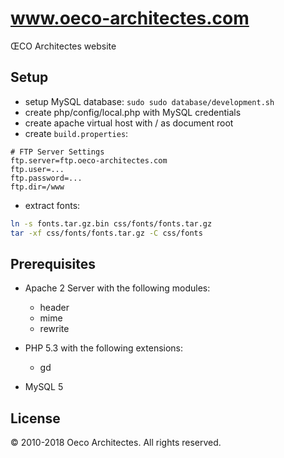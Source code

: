 www.oeco-architectes.com
========================

ŒCO Architectes website

Setup
-----

- setup MySQL database: `sudo sudo database/development.sh`
- create php/config/local.php with MySQL credentials
- create apache virtual host with / as document root
- create `build.properties`:
```properties
# FTP Server Settings
ftp.server=ftp.oeco-architectes.com
ftp.user=...
ftp.password=...
ftp.dir=/www
```
- extract fonts:
```sh
ln -s fonts.tar.gz.bin css/fonts/fonts.tar.gz
tar -xf css/fonts/fonts.tar.gz -C css/fonts
```

Prerequisites
-------------

- Apache 2 Server with the following modules:
  - header
  - mime
  - rewrite

- PHP 5.3 with the following extensions:
  - gd

- MySQL 5

License
-------

© 2010-2018 Oeco Architectes. All rights reserved.
